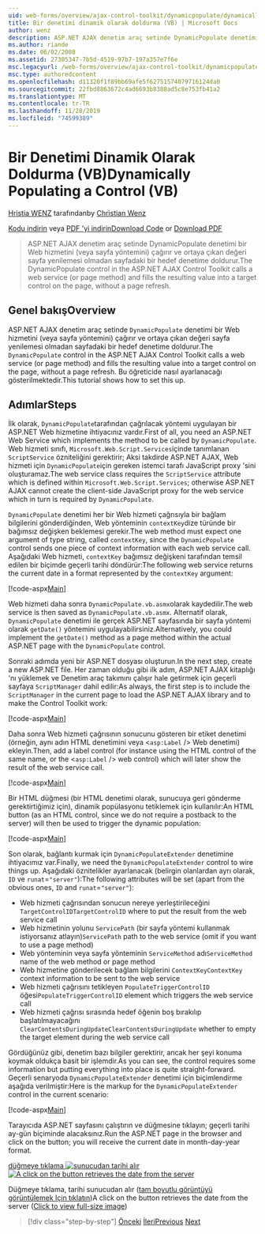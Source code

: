 ```yaml
---
uid: web-forms/overview/ajax-control-toolkit/dynamicpopulate/dynamically-populating-a-control-vb
title: Bir denetimi dinamik olarak doldurma (VB) | Microsoft Docs
author: wenz
description: ASP.NET AJAX denetim araç setinde DynamicPopulate denetimi bir Web hizmeti (veya sayfa yöntemi) çağırır ve elde edilen değeri t üzerindeki bir hedef denetime doldurur...
ms.author: riande
ms.date: 06/02/2008
ms.assetid: 27305347-7b5d-4519-97b7-197a357e7f6e
msc.legacyurl: /web-forms/overview/ajax-control-toolkit/dynamicpopulate/dynamically-populating-a-control-vb
msc.type: authoredcontent
ms.openlocfilehash: d11320f1f89bb69afe5f62751574079716124da0
ms.sourcegitcommit: 22fbd8863672c4ad6693b8388ad5c8e753fb41a2
ms.translationtype: MT
ms.contentlocale: tr-TR
ms.lasthandoff: 11/28/2019
ms.locfileid: "74599389"
---
```

# <a name="dynamically-populating-a-control-vb"></a><span data-ttu-id="9e028-103">Bir Denetimi Dinamik Olarak Doldurma (VB)</span><span class="sxs-lookup"><span data-stu-id="9e028-103">Dynamically Populating a Control (VB)</span></span>

<span data-ttu-id="9e028-104">[Hristia WENZ](https://github.com/wenz) tarafından</span><span class="sxs-lookup"><span data-stu-id="9e028-104">by [Christian Wenz](https://github.com/wenz)</span></span>

<span data-ttu-id="9e028-105">[Kodu indirin](https://download.microsoft.com/download/d/8/f/d8f2f6f9-1b7c-46ad-9252-e1fc81bdea3e/dynamicpopulate0.vb.zip) veya [PDF 'yi indirin](https://download.microsoft.com/download/b/6/a/b6ae89ee-df69-4c87-9bfb-ad1eb2b23373/dynamicpopulate0VB.pdf)</span><span class="sxs-lookup"><span data-stu-id="9e028-105">[Download Code](https://download.microsoft.com/download/d/8/f/d8f2f6f9-1b7c-46ad-9252-e1fc81bdea3e/dynamicpopulate0.vb.zip) or [Download PDF](https://download.microsoft.com/download/b/6/a/b6ae89ee-df69-4c87-9bfb-ad1eb2b23373/dynamicpopulate0VB.pdf)</span></span>

> <span data-ttu-id="9e028-106">ASP.NET AJAX denetim araç setinde DynamicPopulate denetimi bir Web hizmetini (veya sayfa yöntemini) çağırır ve ortaya çıkan değeri sayfa yenilemesi olmadan sayfadaki bir hedef denetime doldurur.</span><span class="sxs-lookup"><span data-stu-id="9e028-106">The DynamicPopulate control in the ASP.NET AJAX Control Toolkit calls a web service (or page method) and fills the resulting value into a target control on the page, without a page refresh.</span></span>

## <a name="overview"></a><span data-ttu-id="9e028-107">Genel bakış</span><span class="sxs-lookup"><span data-stu-id="9e028-107">Overview</span></span>

<span data-ttu-id="9e028-108">ASP.NET AJAX denetim araç setinde `DynamicPopulate` denetimi bir Web hizmetini (veya sayfa yöntemini) çağırır ve ortaya çıkan değeri sayfa yenilemesi olmadan sayfadaki bir hedef denetime doldurur.</span><span class="sxs-lookup"><span data-stu-id="9e028-108">The `DynamicPopulate` control in the ASP.NET AJAX Control Toolkit calls a web service (or page method) and fills the resulting value into a target control on the page, without a page refresh.</span></span> <span data-ttu-id="9e028-109">Bu öğreticide nasıl ayarlanacağı gösterilmektedir.</span><span class="sxs-lookup"><span data-stu-id="9e028-109">This tutorial shows how to set this up.</span></span>

## <a name="steps"></a><span data-ttu-id="9e028-110">Adımlar</span><span class="sxs-lookup"><span data-stu-id="9e028-110">Steps</span></span>

<span data-ttu-id="9e028-111">İlk olarak, `DynamicPopulate`tarafından çağrılacak yöntemi uygulayan bir ASP.NET Web hizmetine ihtiyacınız vardır.</span><span class="sxs-lookup"><span data-stu-id="9e028-111">First of all, you need an ASP.NET Web Service which implements the method to be called by `DynamicPopulate`.</span></span> <span data-ttu-id="9e028-112">Web hizmeti sınıfı, `Microsoft.Web.Script.Services`içinde tanımlanan `ScriptService` özniteliğini gerektirir; Aksi takdirde ASP.NET AJAX, Web hizmeti için `DynamicPopulate`için gereken istemci tarafı JavaScript proxy 'sini oluşturamaz.</span><span class="sxs-lookup"><span data-stu-id="9e028-112">The web service class requires the `ScriptService` attribute which is defined within `Microsoft.Web.Script.Services`; otherwise ASP.NET AJAX cannot create the client-side JavaScript proxy for the web service which in turn is required by `DynamicPopulate`.</span></span>

<span data-ttu-id="9e028-113">`DynamicPopulate` denetimi her bir Web hizmeti çağrısıyla bir bağlam bilgilerini gönderdiğinden, Web yönteminin `contextKey`dize türünde bir bağımsız değişken beklemesi gerekir.</span><span class="sxs-lookup"><span data-stu-id="9e028-113">The web method must expect one argument of type string, called `contextKey`, since the `DynamicPopulate` control sends one piece of context information with each web service call.</span></span> <span data-ttu-id="9e028-114">Aşağıdaki Web hizmeti, `contextKey` bağımsız değişkeni tarafından temsil edilen bir biçimde geçerli tarihi döndürür:</span><span class="sxs-lookup"><span data-stu-id="9e028-114">The following web service returns the current date in a format represented by the `contextKey` argument:</span></span>

[!code-aspx[Main](dynamically-populating-a-control-vb/samples/sample1.aspx)]

<span data-ttu-id="9e028-115">Web hizmeti daha sonra `DynamicPopulate.vb.asmx`olarak kaydedilir.</span><span class="sxs-lookup"><span data-stu-id="9e028-115">The web service is then saved as `DynamicPopulate.vb.asmx`.</span></span> <span data-ttu-id="9e028-116">Alternatif olarak, `DynamicPopulate` denetimi ile gerçek ASP.NET sayfasında bir sayfa yöntemi olarak `getDate()` yöntemini uygulayabilirsiniz.</span><span class="sxs-lookup"><span data-stu-id="9e028-116">Alternatively, you could implement the `getDate()` method as a page method within the actual ASP.NET page with the `DynamicPopulate` control.</span></span>

<span data-ttu-id="9e028-117">Sonraki adımda yeni bir ASP.NET dosyası oluşturun.</span><span class="sxs-lookup"><span data-stu-id="9e028-117">In the next step, create a new ASP.NET file.</span></span> <span data-ttu-id="9e028-118">Her zaman olduğu gibi ilk adım, ASP.NET AJAX kitaplığı 'nı yüklemek ve Denetim araç takımını çalışır hale getirmek için geçerli sayfaya `ScriptManager` dahil edilir:</span><span class="sxs-lookup"><span data-stu-id="9e028-118">As always, the first step is to include the `ScriptManager` in the current page to load the ASP.NET AJAX library and to make the Control Toolkit work:</span></span>

[!code-aspx[Main](dynamically-populating-a-control-vb/samples/sample2.aspx)]

<span data-ttu-id="9e028-119">Daha sonra Web hizmeti çağrısının sonucunu gösteren bir etiket denetimi (örneğin, aynı adın HTML denetimini veya &lt;`asp:Label` /&gt; Web denetimi) ekleyin.</span><span class="sxs-lookup"><span data-stu-id="9e028-119">Then, add a label control (for instance using the HTML control of the same name, or the &lt;`asp:Label` /&gt; web control) which will later show the result of the web service call.</span></span>

[!code-aspx[Main](dynamically-populating-a-control-vb/samples/sample3.aspx)]

<span data-ttu-id="9e028-120">Bir HTML düğmesi (bir HTML denetimi olarak, sunucuya geri gönderme gerektirtiğimiz için), dinamik popülasyonu tetiklemek için kullanılır:</span><span class="sxs-lookup"><span data-stu-id="9e028-120">An HTML button (as an HTML control, since we do not require a postback to the server) will then be used to trigger the dynamic population:</span></span>

[!code-aspx[Main](dynamically-populating-a-control-vb/samples/sample4.aspx)]

<span data-ttu-id="9e028-121">Son olarak, bağlantı kurmak için `DynamicPopulateExtender` denetimine ihtiyacımız var.</span><span class="sxs-lookup"><span data-stu-id="9e028-121">Finally, we need the `DynamicPopulateExtender` control to wire things up.</span></span> <span data-ttu-id="9e028-122">Aşağıdaki öznitelikler ayarlanacak (belirgin olanlardan ayrı olarak, `ID` ve `runat`=`"server"`):</span><span class="sxs-lookup"><span data-stu-id="9e028-122">The following attributes will be set (apart from the obvious ones, `ID` and `runat`=`"server"`):</span></span>

- <span data-ttu-id="9e028-123">Web hizmeti çağrısından sonucun nereye yerleştirileceğini `TargetControlID`</span><span class="sxs-lookup"><span data-stu-id="9e028-123">`TargetControlID` where to put the result from the web service call</span></span>
- <span data-ttu-id="9e028-124">Web hizmetinin yolunu `ServicePath` (bir sayfa yöntemi kullanmak istiyorsanız atlayın)</span><span class="sxs-lookup"><span data-stu-id="9e028-124">`ServicePath` path to the web service (omit if you want to use a page method)</span></span>
- <span data-ttu-id="9e028-125">Web yönteminin veya sayfa yönteminin `ServiceMethod` adı</span><span class="sxs-lookup"><span data-stu-id="9e028-125">`ServiceMethod` name of the web method or page method</span></span>
- <span data-ttu-id="9e028-126">Web hizmetine gönderilecek bağlam bilgilerini `ContextKey`</span><span class="sxs-lookup"><span data-stu-id="9e028-126">`ContextKey` context information to be sent to the web service</span></span>
- <span data-ttu-id="9e028-127">Web hizmeti çağrısını tetikleyen `PopulateTriggerControlID` öğesi</span><span class="sxs-lookup"><span data-stu-id="9e028-127">`PopulateTriggerControlID` element which triggers the web service call</span></span>
- <span data-ttu-id="9e028-128">Web hizmeti çağrısı sırasında hedef öğenin boş bırakılıp başlatılmayacağını `ClearContentsDuringUpdate`</span><span class="sxs-lookup"><span data-stu-id="9e028-128">`ClearContentsDuringUpdate` whether to empty the target element during the web service call</span></span>

<span data-ttu-id="9e028-129">Gördüğünüz gibi, denetim bazı bilgiler gerektirir, ancak her şeyi konuma koymak oldukça basit bir işlemdir.</span><span class="sxs-lookup"><span data-stu-id="9e028-129">As you can see, the control requires some information but putting everything into place is quite straight-forward.</span></span> <span data-ttu-id="9e028-130">Geçerli senaryoda `DynamicPopulateExtender` denetimi için biçimlendirme aşağıda verilmiştir:</span><span class="sxs-lookup"><span data-stu-id="9e028-130">Here is the markup for the `DynamicPopulateExtender` control in the current scenario:</span></span>

[!code-aspx[Main](dynamically-populating-a-control-vb/samples/sample5.aspx)]

<span data-ttu-id="9e028-131">Tarayıcıda ASP.NET sayfasını çalıştırın ve düğmesine tıklayın; geçerli tarihi ay-gün biçiminde alacaksınız.</span><span class="sxs-lookup"><span data-stu-id="9e028-131">Run the ASP.NET page in the browser and click on the button; you will receive the current date in month-day-year format.</span></span>

<span data-ttu-id="9e028-132">[düğmeye tıklama ![sunucudan tarihi alır](dynamically-populating-a-control-vb/_static/image2.png)](dynamically-populating-a-control-vb/_static/image1.png)</span><span class="sxs-lookup"><span data-stu-id="9e028-132">[![A click on the button retrieves the date from the server](dynamically-populating-a-control-vb/_static/image2.png)](dynamically-populating-a-control-vb/_static/image1.png)</span></span>

<span data-ttu-id="9e028-133">Düğmeye tıklama, tarihi sunucudan alır ([tam boyutlu görüntüyü görüntülemek Için tıklatın](dynamically-populating-a-control-vb/_static/image3.png))</span><span class="sxs-lookup"><span data-stu-id="9e028-133">A click on the button retrieves the date from the server ([Click to view full-size image](dynamically-populating-a-control-vb/_static/image3.png))</span></span>

> [!div class="step-by-step"]
> <span data-ttu-id="9e028-134">[Önceki](using-dynamicpopulate-with-a-user-control-and-javascript-cs.md)
> [İleri](dynamically-populating-a-control-using-javascript-code-vb.md)</span><span class="sxs-lookup"><span data-stu-id="9e028-134">[Previous](using-dynamicpopulate-with-a-user-control-and-javascript-cs.md)
[Next](dynamically-populating-a-control-using-javascript-code-vb.md)</span></span>
